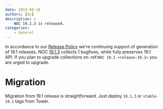 ```yaml
---
date: 2019-09-18
authors: [dv]
description: >
    NOC 19.1.3 is released.
categories:
    - General
---
```

In accordance to our [Release Policy](/release-policy/)
we're continuing support of generation of 19.1 releases. 
NOC [19.1.3](https://code.getnoc.com/noc/noc/tags/19.1.3)
collects 1 bugfixes, while fully preserves 19.1 API. If you plan to upgrade collections on :ref:`NOC 19.1 <release-19.1>`
you are urged to upgrade.

# Migration
Migration from 19.1 release is straightforward. Just deploy 
`19.1.3` or `stable-19.1` tags from Tower.
